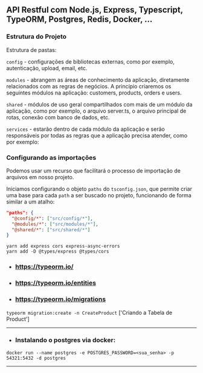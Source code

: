 ## API Restful com Node.js, Express, Typescript, TypeORM, Postgres, Redis, Docker, ...

### Estrutura do Projeto

Estrutura de pastas:

`config` - configurações de bibliotecas externas, como por exemplo, autenticação, upload, email, etc.

`modules` - abrangem as áreas de conhecimento da aplicação, diretamente relacionados com as regras de negócios. A princípio criaremos os seguintes módulos na aplicação: customers, products, orders e users.

`shared` - módulos de uso geral compartilhados com mais de um módulo da aplicação, como por exemplo, o arquivo server.ts, o arquivo principal de rotas, conexão com banco de dados, etc.

`services` - estarão dentro de cada módulo da aplicação e serão responsáveis por todas as regras que a aplicação precisa atender, como por exemplo:

### Configurando as importações

Podemos usar um recurso que facilitará o processo de importação de arquivos em nosso projeto.

Iniciamos configurando o objeto `paths` do `tsconfig.json`, que permite criar uma base para cada `path` a ser buscado no projeto, funcionando de forma similar a um atalho:

```json
"paths": {
  "@config/*": ["src/config/*"],
  "@modules/*": ["src/modules/*"],
  "@shared/*": ["src/shared/*"]
}
```

```add express
yarn add express cors express-async-errors
yarn add -D @types/express @types/cors
```

* ### https://typeorm.io/
* ###  https://typeorm.io/entities
* ### https://typeorm.io/migrations
` typeorm migration:create -n CreateProduct ` ['Criando a Tabela de Product']

---
* ### Instalando o postgres via docker:
`docker run --name postgres -e POSTGRES_PASSWORD=<sua_senha> -p 54321:5432 -d postgres`

---

